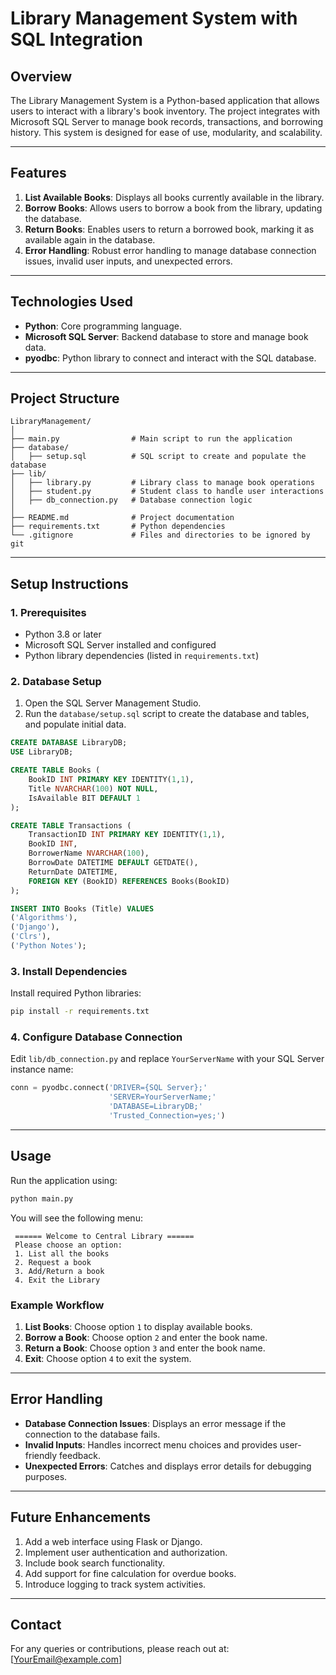 # Library Management System with SQL Integration

## **Overview**
The Library Management System is a Python-based application that allows users to interact with a library's book inventory. The project integrates with Microsoft SQL Server to manage book records, transactions, and borrowing history. This system is designed for ease of use, modularity, and scalability.

---

## **Features**
1. **List Available Books**: Displays all books currently available in the library.
2. **Borrow Books**: Allows users to borrow a book from the library, updating the database.
3. **Return Books**: Enables users to return a borrowed book, marking it as available again in the database.
4. **Error Handling**: Robust error handling to manage database connection issues, invalid user inputs, and unexpected errors.

---

## **Technologies Used**
- **Python**: Core programming language.
- **Microsoft SQL Server**: Backend database to store and manage book data.
- **pyodbc**: Python library to connect and interact with the SQL database.

---

## **Project Structure**
```plaintext
LibraryManagement/
│
├── main.py                # Main script to run the application
├── database/
│   ├── setup.sql          # SQL script to create and populate the database
├── lib/
│   ├── library.py         # Library class to manage book operations
│   ├── student.py         # Student class to handle user interactions
│   ├── db_connection.py   # Database connection logic
│
├── README.md              # Project documentation
├── requirements.txt       # Python dependencies
└── .gitignore             # Files and directories to be ignored by git
```

---

## **Setup Instructions**

### **1. Prerequisites**
- Python 3.8 or later
- Microsoft SQL Server installed and configured
- Python library dependencies (listed in `requirements.txt`)

### **2. Database Setup**
1. Open the SQL Server Management Studio.
2. Run the `database/setup.sql` script to create the database and tables, and populate initial data.

```sql
CREATE DATABASE LibraryDB;
USE LibraryDB;

CREATE TABLE Books (
    BookID INT PRIMARY KEY IDENTITY(1,1),
    Title NVARCHAR(100) NOT NULL,
    IsAvailable BIT DEFAULT 1
);

CREATE TABLE Transactions (
    TransactionID INT PRIMARY KEY IDENTITY(1,1),
    BookID INT,
    BorrowerName NVARCHAR(100),
    BorrowDate DATETIME DEFAULT GETDATE(),
    ReturnDate DATETIME,
    FOREIGN KEY (BookID) REFERENCES Books(BookID)
);

INSERT INTO Books (Title) VALUES
('Algorithms'),
('Django'),
('Clrs'),
('Python Notes');
```

### **3. Install Dependencies**
Install required Python libraries:
```bash
pip install -r requirements.txt
```

### **4. Configure Database Connection**
Edit `lib/db_connection.py` and replace `YourServerName` with your SQL Server instance name:
```python
conn = pyodbc.connect('DRIVER={SQL Server};'
                      'SERVER=YourServerName;'
                      'DATABASE=LibraryDB;'
                      'Trusted_Connection=yes;')
```

---

## **Usage**
Run the application using:
```bash
python main.py
```
You will see the following menu:
```
 ====== Welcome to Central Library ======
 Please choose an option:
 1. List all the books
 2. Request a book
 3. Add/Return a book
 4. Exit the Library
```

### **Example Workflow**
1. **List Books**: Choose option `1` to display available books.
2. **Borrow a Book**: Choose option `2` and enter the book name.
3. **Return a Book**: Choose option `3` and enter the book name.
4. **Exit**: Choose option `4` to exit the system.

---

## **Error Handling**
- **Database Connection Issues**: Displays an error message if the connection to the database fails.
- **Invalid Inputs**: Handles incorrect menu choices and provides user-friendly feedback.
- **Unexpected Errors**: Catches and displays error details for debugging purposes.

---

## **Future Enhancements**
1. Add a web interface using Flask or Django.
2. Implement user authentication and authorization.
3. Include book search functionality.
4. Add support for fine calculation for overdue books.
5. Introduce logging to track system activities.

---

## **Contact**
For any queries or contributions, please reach out at: [YourEmail@example.com]

